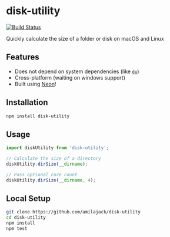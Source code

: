 # disk-utility

[![Build Status](https://travis-ci.org/amilajack/disk-utility.svg?branch=master)](https://travis-ci.org/amilajack/disk-utility)

Quickly calculate the size of a folder or disk on macOS and Linux

## Features

* Does not depend on system dependencies (like [`du`](https://en.wikipedia.org/wiki/Du_(Unix)))
* Cross-platform (waiting on windows support)
* Built using [Neon](https://github.com/neon-bindings/neon)!

## Installation

```bash
npm install disk-utility
```

## Usage

```js
import diskUtility from 'disk-utility';

// Calculate the size of a directory
diskUtility.dirSize(__dirname);

// Pass optional core count
diskUtility.dirSize(__dirname, 4);
```

## Local Setup

```bash
git clone https://github.com/amilajack/disk-utility
cd disk-utility
npm install
npm test
```
